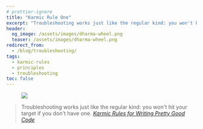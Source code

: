 ```yaml
---
# prettier-ignore
title: "Karmic Rule One"
excerpt: "Troubleshooting works just like the regular kind: you won't hit your target if you don't have one. – Karmic Rules for Writing Pretty Good Code"
header:
  og_image: /assets/images/dharma-wheel.png
  teaser: /assets/images/dharma-wheel.png
redirect_from:
  - /blog/troubleshooting/
tags:
  - karmic-rules
  - principles
  - troubleshooting
toc: false
---
```


<figure class="align-left drop-image">
    <img src="/assets/images/dharma-wheel.png">
</figure>

> Troubleshooting works just like the regular kind: you won't hit your target if
> you don't have one.
> <cite><a href="https://github.com/karmaniverous/rules">Karmic Rules for
> Writing Pretty Good Code</a></cite>
